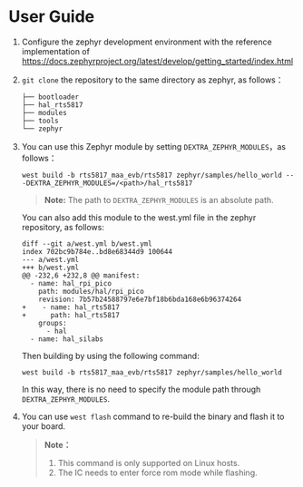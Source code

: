 # User Guide

1. Configure the zephyr development environment with the reference implementation of https://docs.zephyrproject.org/latest/develop/getting_started/index.html
2. `git clone` the repository to the same directory as zephyr, as follows：
   ```shell
   ├── bootloader
   ├── hal_rts5817
   ├── modules
   ├── tools
   └── zephyr
   ```
3. You can use this Zephyr module by setting `DEXTRA_ZEPHYR_MODULES`，as follows：
   ```shell
   west build -b rts5817_maa_evb/rts5817 zephyr/samples/hello_world -- -DEXTRA_ZEPHYR_MODULES=/<path>/hal_rts5817
   ```
   > **Note:** The path to `DEXTRA_ZEPHYR_MODULES` is an absolute path.

   You can also add this module to the west.yml file in the zephyr repository, as follows:
   ```shell
   diff --git a/west.yml b/west.yml
   index 702bc9b784e..bd8e68344d9 100644
   --- a/west.yml
   +++ b/west.yml
   @@ -232,6 +232,8 @@ manifest:
     - name: hal_rpi_pico
       path: modules/hal/rpi_pico
       revision: 7b57b24588797e6e7bf18b6bda168e6b96374264
   +    - name: hal_rts5817
   +      path: hal_rts5817
       groups:
         - hal
     - name: hal_silabs
   ```
   Then building by using the following command:
   ```shell
   west build -b rts5817_maa_evb/rts5817 zephyr/samples/hello_world
   ```
   In this way, there is no need to specify the module path through `DEXTRA_ZEPHYR_MODULES`.
4. You can use `west flash` command to re-build the binary and flash it to your board.
   >**Note：**
   >1. This command is only supported on Linux hosts.
   >2. The IC needs to enter force rom mode while flashing.
